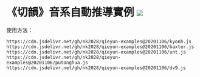 # 《切韻》音系自動推導實例 [![](https://data.jsdelivr.com/v1/package/gh/nk2028/qieyun-examples/badge)](https://www.jsdelivr.com/package/gh/nk2028/qieyun-examples)

使用方法：

```
https://cdn.jsdelivr.net/gh/nk2028/qieyun-examples@20201106/kyonh.js
https://cdn.jsdelivr.net/gh/nk2028/qieyun-examples@20201106/baxter.js
https://cdn.jsdelivr.net/gh/nk2028/qieyun-examples@20201106/unt.js
https://cdn.jsdelivr.net/gh/nk2028/qieyun-examples@20201106/putonghua.js
https://cdn.jsdelivr.net/gh/nk2028/qieyun-examples@20201106/dv9.js
```
